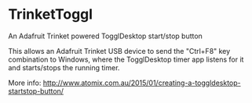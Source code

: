 # TrinketToggl
An Adafruit Trinket powered TogglDesktop start/stop button

This allows an Adafruit Trinket USB device to send the "Ctrl+F8" key combination to Windows, where the TogglDesktop timer app listens for it and starts/stops the running timer.

More info:
http://www.atomix.com.au/2015/01/creating-a-toggldesktop-startstop-button/
